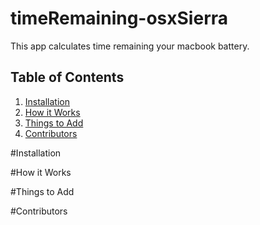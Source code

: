 # timeRemaining-osxSierra
This app calculates time remaining your macbook battery.

## Table of Contents
1. [Installation](#Installation)
2. [How it Works](#How-it-Works)
3. [Things to Add](#Things-to-Add)
5. [Contributors](#Contributors)

#Installation

#How it Works

#Things to Add

#Contributors
